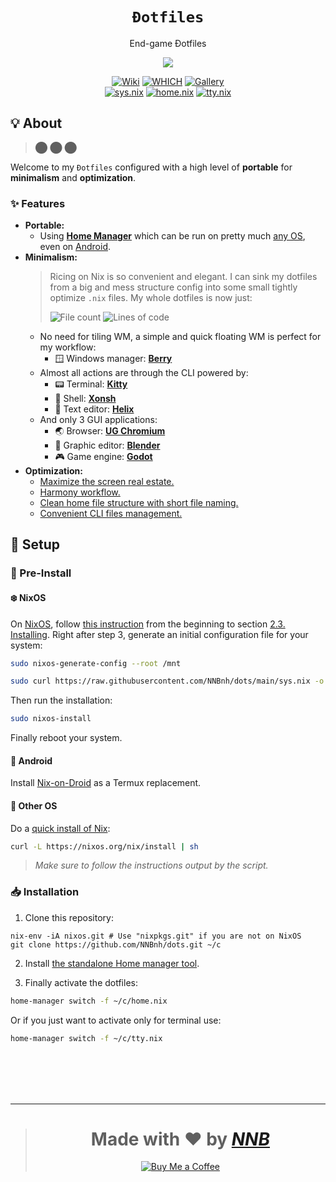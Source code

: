 <h1 align="center"><code>Đotfiles</code></h1>
<p align="center">End-game Đotfiles</p>
<p align="center"><img src="https://user-images.githubusercontent.com/43980777/149666467-fe0c9390-a03d-45e4-bda8-21826f6a58b0.png"></p>
<p align="center">
  <a href="https://github.com/NNBnh/dots/wiki"><img src="https://img.shields.io/badge/wiki%20-%23DE5D6E.svg?style=for-the-badge" alt="Wiki"></a>
  <a href="https://github.com/NNBnh/dots/wiki/which"><img src="https://img.shields.io/badge/which%20-%23FF9470.svg?style=for-the-badge" alt="WHICH"></a>
  <a href="https://github.com/NNBnh/dots/releases"><img src="https://img.shields.io/badge/gallery%20-%2376A85D.svg?style=for-the-badge" alt="Gallery"></a>
  <br>
  <a href="sys.nix"><img src="https://img.shields.io/badge/sys.nix%20-%2364B5A7.svg?style=flat-square" alt="sys.nix"></a>
  <a href="home.nix"><img src="https://img.shields.io/badge/home.nix%20-%235890F8.svg?style=flat-square" alt="home.nix"></a>
  <a href="tty.nix"><img src="https://img.shields.io/badge/tty.nix%20-%23C173D1.svg?style=flat-square" alt="tty.nix"></a>
</p>

## 💡 About

> ⬤ ⬤ ⬤

Welcome to my `Đotfiles` configured with a high level of **portable** for **minimalism** and **optimization**.

### ✨ Features

- **Portable:**
  - Using [**Home Manager**](https://nixos.wiki/wiki/Home_Manager) which can be run on pretty much [any OS](https://github.com/NNBnh/dots#-pre-install), even on [Android](https://github.com/NNBnh/dots#-android).
- **Minimalism:**
  > Ricing on Nix is so convenient and elegant. I can sink my dotfiles from a big and mess structure config into some small tightly optimize `.nix` files. My whole dotfiles is now just:
  >
  > ![File count](https://img.shields.io/badge/files-3%20-%235890F8.svg?labelColor=525866&style=flat-square)
  > ![Lines of code](https://img.shields.io/tokei/lines/github/NNBnh/dots?labelColor=525866&color=5890F8&style=flat-square)
  - No need for tiling WM, a simple and quick floating WM is perfect for my workflow:
    - 🪟 Windows manager: [**Berry**](https://github.com/NNBnh/dots/wiki/which#-windows-manager)
  - Almost all actions are through the CLI powered by:
    - 📟 Terminal: [**Kitty**](https://github.com/NNBnh/dots/wiki/which#-terminal-emulator)
    - 🐚 Shell: [**Xonsh**](https://github.com/NNBnh/dots/wiki/which#-interactive-shell)
    - 📝 Text editor: [**Helix**](https://github.com/NNBnh/dots/wiki/which#-text-editor "Also used as a $PAGER")
  - And only 3 GUI applications:
    - 🌏 Browser: [**UG Chromium**](https://github.com/NNBnh/dots/wiki/which#-web-browser)
    - 🎥 Graphic editor: [**Blender**](https://github.com/NNBnh/dots/wiki/which#-graphic-editor)
    - 🎮 Game engine: [**Godot**](https://github.com/NNBnh/dots/wiki/which#-game-engine)
- **Optimization:**
  - [Maximize the screen real estate.](https://github.com/NNBnh/dots/wiki/which#-bar)
  - [Harmony workflow.](https://github.com/NNBnh/dots/wiki/keyboard#-workflow)
  - [Clean home file structure with short file naming.](https://github.com/NNBnh/dots/wiki/spring-cleaning#-file-structure)
  - [Convenient CLI files management.](https://github.com/NNBnh/dots/wiki/files-manager)

## 🚀 Setup

### 🚧 Pre-Install

#### ❄️ NixOS

On [NixOS](https://nixos.org), follow [this instruction](https://nixos.org/manual/nixos/stable/index.html) from the beginning to section [2.3. Installing](https://nixos.org/manual/nixos/stable/index.html#sec-installation-installing).
Right after step 3, generate an initial configuration file for your system:

```sh
sudo nixos-generate-config --root /mnt
```

```sh
sudo curl https://raw.githubusercontent.com/NNBnh/dots/main/sys.nix -o /mnt/etc/nixos/configuration.nix
```

Then run the installation:

```sh
sudo nixos-install
```

Finally reboot your system.

#### 📱 Android

Install [Nix-on-Droid](https://github.com/t184256/nix-on-droid) as a Termux replacement.

#### 🎲 Other OS

Do a [quick install of Nix](https://nixos.org/download.html#nix-quick-install):

```sh
curl -L https://nixos.org/nix/install | sh
```

> _Make sure to follow the instructions output by the script._

### 📥 Installation

1. Clone this repository:

```
nix-env -iA nixos.git # Use "nixpkgs.git" if you are not on NixOS
git clone https://github.com/NNBnh/dots.git ~/c
```

2. Install [the standalone Home manager tool](https://nix-community.github.io/home-manager/index.html#sec-install-standalone).

3. Finally activate the dotfiles:

```sh
home-manager switch -f ~/c/home.nix
```

Or if you just want to activate only for terminal use:

```sh
home-manager switch -f ~/c/tty.nix
```

<br><br><br><br>

---

> <h1 align="center">Made with ❤️ by <a href="https://github.com/NNBnh"><i>NNB</i></a></h1>
>
> <p align="center"><a href="https://www.buymeacoffee.com/nnbnh"><img src="https://img.shields.io/badge/buy_me_a_coffee%20-%23FFC387.svg?logo=buy-me-a-coffee&logoColor=333333&style=for-the-badge" alt="Buy Me a Coffee"></a></p>
